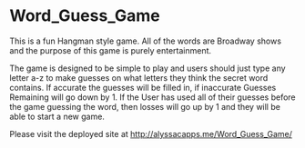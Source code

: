 # Word_Guess_Game
This is a fun Hangman style game. All of the words are Broadway shows and the purpose of this game is purely entertainment. 

The game is designed to be simple to play and users should just type any letter a-z to make guesses on what letters they think the secret word contains. If accurate the guesses will be filled in, if inaccurate Guesses Remaining will go down by 1. If the User has used all of their guesses before the game guessing the word, then losses will go up by 1 and they will be able to start a new game. 

Please visit the deployed site at http://alyssacapps.me/Word_Guess_Game/ 